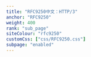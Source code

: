 ```yaml
---
title: "RFC9250中文：HTTP/3"
anchor: "RFC9250"
weight: 400
rank: "sub_page"
siteColour: "rfc9250"
customCss: ["css/RFC9250.css"]
subpage: "enabled"
---
```

